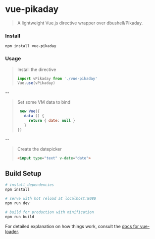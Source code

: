 # vue-pikaday

> A lightweight Vue.js directive wrapper over dbushell/Pikaday.

### Install
```
npm install vue-pikaday
```

### Usage
>Install the directive
>```js
>import vPikaday from './vue-pikaday'
>Vue.use(vPikaday)
>```
--
> Set some VM data to bind
> ```js
>  new Vue({
>    data () {
>      return { date: null }
>    }
> })
> ```
--
> Create the datepicker
> ```html
> <input type="text" v-date="date">
> ```


## Build Setup

``` bash
# install dependencies
npm install

# serve with hot reload at localhost:8080
npm run dev

# build for production with minification
npm run build
```

For detailed explanation on how things work, consult the [docs for vue-loader](http://vuejs.github.io/vue-loader).
